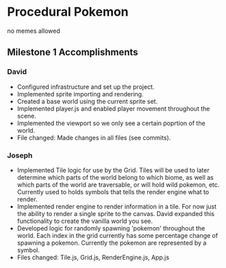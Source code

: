 # Procedural Pokemon
no memes allowed

## Milestone 1 Accomplishments

### David
- Configured infrastructure and set up the project. 
- Implemented sprite importing and rendering.
- Created a base world using the current sprite set.
- Implemented player.js and enabled player movement throughout the scene.
- Implemented the viewport so we only see a certain poprtion of the world.
- File changed: Made changes in all files (see commits).

### Joseph 
- Implemented Tile logic for use by the Grid. Tiles will be used to later determine which parts of the world belong to which biome, as well as which parts of the world are traversable, or will hold wild pokemon, etc. Currently used to holds symbols that tells the render engine what to render.
- Implemented render engine to render information in a tile. For now just the ability to render a single sprite to the canvas. David expanded this functionality to create the vanilla world you see.
- Developed logic for randomly spawning 'pokemon' throughout the world. Each index in the grid currently has some percentage change of spawning a pokemon. Currently the pokemon are represented by a symbol.
- Files changed: Tile.js, Grid.js, RenderEngine.js, App.js
